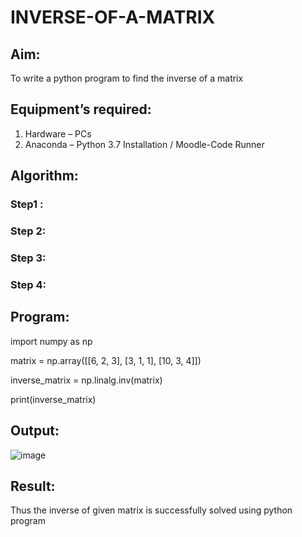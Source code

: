 # INVERSE-OF-A-MATRIX
## Aim:
To write a python program to find the inverse of a matrix
## Equipment’s required:
1. 	Hardware – PCs
2. 	Anaconda – Python 3.7 Installation / Moodle-Code Runner
## Algorithm:
### Step1 : 
### Step 2: 
### Step 3: 
### Step 4: 

## Program:
import numpy as np

matrix = np.array([[6, 2, 3],
                  [3, 1, 1],
                  [10, 3, 4]])

inverse_matrix = np.linalg.inv(matrix)

print(inverse_matrix)

## Output:
![image](https://github.com/user-attachments/assets/1dcba23a-4236-4ae0-857b-5356061b5ec0)

## Result:
Thus the inverse of given matrix is successfully solved using python program


